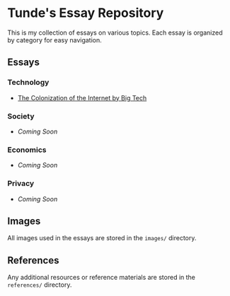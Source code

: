 # Tunde's Essay Repository

This is my collection of essays on various topics. Each essay is organized by category for easy navigation.

## Essays

### Technology
- [The Colonization of the Internet by Big Tech](essays/technology/2024-05-19-internet-colonization-by-big-tech.md)

### Society
- *Coming Soon*

### Economics
- *Coming Soon*

### Privacy
- *Coming Soon*

## Images
All images used in the essays are stored in the `images/` directory.

## References
Any additional resources or reference materials are stored in the `references/` directory.
